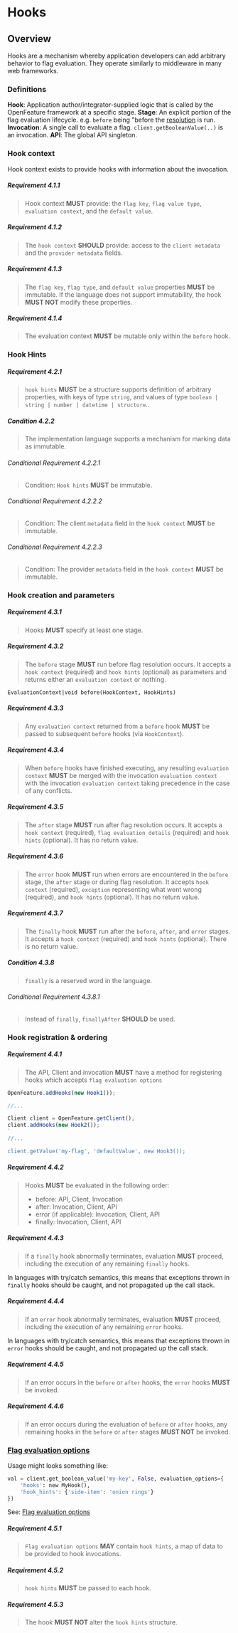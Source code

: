 # Hooks

## Overview

Hooks are a mechanism whereby application developers can add arbitrary behavior to flag evaluation. They operate similarly to middleware in many web frameworks.

### Definitions

**Hook**: Application author/integrator-supplied logic that is called by the OpenFeature framework at a specific stage. **Stage**: An explicit portion of the flag evaluation lifecycle. e.g. `before` being "before the [resolution](../glossary.md#resolving-flag-values) is run. **Invocation**: A single call to evaluate a flag. `client.getBooleanValue(..)` is an invocation. **API**: The global API singleton.

### Hook context

Hook context exists to provide hooks with information about the invocation.

##### Requirement 4.1.1

> Hook context **MUST** provide: the `flag key`, `flag value type`, `evaluation context`, and the `default value`.

##### Requirement 4.1.2

> The `hook context` **SHOULD** provide: access to the `client metadata` and the `provider metadata` fields.

##### Requirement 4.1.3

> The `flag key`, `flag type`, and `default value` properties **MUST** be immutable. If the language does not support immutability, the hook **MUST NOT** modify these properties.

##### Requirement 4.1.4

> The evaluation context **MUST** be mutable only within the `before` hook.

### Hook Hints

##### Requirement 4.2.1

> `hook hints` **MUST** be a structure supports definition of arbitrary properties, with keys of type `string`, and values of type `boolean | string | number | datetime | structure`..

##### Condition 4.2.2

> The implementation language supports a mechanism for marking data as immutable.

###### Conditional Requirement 4.2.2.1

> Condition: `Hook hints` **MUST** be immutable.

###### Conditional Requirement 4.2.2.2

> Condition: The client `metadata` field in the `hook context` **MUST** be immutable.

###### Conditional Requirement 4.2.2.3

> Condition: The provider `metadata` field in the `hook context` **MUST** be immutable.

### Hook creation and parameters

##### Requirement 4.3.1

> Hooks **MUST** specify at least one stage.

##### Requirement 4.3.2

> The `before` stage **MUST** run before flag resolution occurs. It accepts a `hook context` (required) and `hook hints` (optional) as parameters and returns either an `evaluation context` or nothing.

```
EvaluationContext|void before(HookContext, HookHints)
```

##### Requirement 4.3.3

> Any `evaluation context` returned from a `before` hook **MUST** be passed to subsequent `before` hooks (via `HookContext`).

##### Requirement 4.3.4

> When `before` hooks have finished executing, any resulting `evaluation context` **MUST** be merged with the invocation `evaluation context` with the invocation `evaluation context` taking precedence in the case of any conflicts.

##### Requirement 4.3.5

> The `after` stage **MUST** run after flag resolution occurs. It accepts a `hook context` (required), `flag evaluation details` (required) and `hook hints` (optional). It has no return value.

##### Requirement 4.3.6

> The `error` hook **MUST** run when errors are encountered in the `before` stage, the `after` stage or during flag resolution. It accepts `hook context` (required), `exception` representing what went wrong (required), and `hook hints` (optional). It has no return value.

##### Requirement 4.3.7

> The `finally` hook **MUST** run after the `before`, `after`, and `error` stages. It accepts a `hook context` (required) and `hook hints` (optional). There is no return value.

##### Condition 4.3.8

> `finally` is a reserved word in the language.

###### Conditional Requirement 4.3.8.1

> Instead of `finally`, `finallyAfter` **SHOULD** be used.

### Hook registration & ordering

##### Requirement 4.4.1

> The API, Client and invocation **MUST** have a method for registering hooks which accepts `flag evaluation options`

```js
OpenFeature.addHooks(new Hook1());

//...

Client client = OpenFeature.getClient();
client.addHooks(new Hook2());
`
//...

client.getValue('my-flag', 'defaultValue', new Hook3());
```

##### Requirement 4.4.2

> Hooks **MUST** be evaluated in the following order:
>
> - before: API, Client, Invocation
> - after: Invocation, Client, API
> - error (if applicable): Invocation, Client, API
> - finally: Invocation, Client, API

##### Requirement 4.4.3

> If a `finally` hook abnormally terminates, evaluation **MUST** proceed, including the execution of any remaining `finally` hooks.

In languages with try/catch semantics, this means that exceptions thrown in `finally` hooks should be caught, and not propagated up the call stack.

##### Requirement 4.4.4

> If an `error` hook abnormally terminates, evaluation **MUST** proceed, including the execution of any remaining `error` hooks.

In languages with try/catch semantics, this means that exceptions thrown in `error` hooks should be caught, and not propagated up the call stack.

##### Requirement 4.4.5

> If an error occurs in the `before` or `after` hooks, the `error` hooks **MUST** be invoked.

##### Requirement 4.4.6

> If an error occurs during the evaluation of `before` or `after` hooks, any remaining hooks in the `before` or `after` stages **MUST NOT** be invoked.

### [Flag evaluation options](../types.md#evaluation-options)

Usage might looks something like:

```python
val = client.get_boolean_value('my-key', False, evaluation_options={
    'hooks': new MyHook(),
    'hook_hints': {'side-item': 'onion rings'}
})
```

See: [Flag evaluation options](../flag-evaluation/flag-evaluation.md#)

##### Requirement 4.5.1

> `Flag evaluation options` **MAY** contain `hook hints`, a map of data to be provided to hook invocations.

##### Requirement 4.5.2

> `hook hints` **MUST** be passed to each hook.

##### Requirement 4.5.3

> The hook **MUST NOT** alter the `hook hints` structure.
